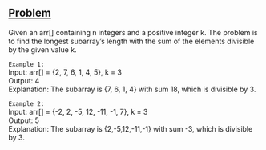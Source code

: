 ## [Problem](https://www.geeksforgeeks.org/longest-subarray-sum-divisible-k/)

Given an arr[] containing n integers and a positive integer k. The problem is to find the longest subarray’s length with the sum of the elements divisible by the given value k.

`Example 1:`  
Input: arr[] = {2, 7, 6, 1, 4, 5}, k = 3  
Output: 4  
Explanation: The subarray is {7, 6, 1, 4} with sum 18, which is divisible by 3.

`Example 2:`  
Input: arr[] = {-2, 2, -5, 12, -11, -1, 7}, k = 3  
Output: 5  
Explanation: The subarray is {2,-5,12,-11,-1} with sum -3, which is divisible by 3.